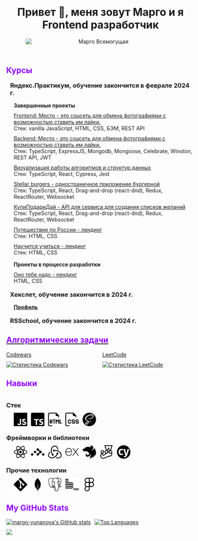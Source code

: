 <header style="display: flex; flex-direction: column; align-items: center;">
  <h1 style="text-align: center;">Привет 🖖, меня зовут Марго и я<br> Frontend разработчик</h1>
  <img width="400px"
    src="https://github.com/margo-yunanova/margo-yunanova/assets/67325499/063f17c4-51b9-4a81-9b40-8ef0bbc24fae"
    alt="Марго Всемогущая" />
</header>

<section>
  <h2 style="color: #8e00ff;">Курсы</h2>

  <ul style="list-style-type:none; padding-inline-start: 10px;">
    <li>
      <h3 style="margin-block-start: 18px;margin-block-end: 0px;">
        Яндекс.Практикум, обучение закончится в феврале 2024 г.
      </h3>

  <ul style="list-style-type:none;padding-inline-start: 10px;display: flex;flex-direction: column; gap: 10px;">
    <h4 style="margin-block-start: 15px;margin-block-end: 0px;">Завершенные проекты</h4>
    <li style="display: flex; flex-direction: column;">
      <a target="_blank" href="https://github.com/margo-yunanova/mesto-project">Frontend: Место - это соцсеть для
        обмена
        фотографиями с возможностью ставить им лайки.</a>
      <span>Стек: vanilla JavaScript, HTML, CSS, БЭМ, REST API</span>
    </li>
    <li style="display: flex; flex-direction: column;">
      <a target="_blank" href="https://github.com/margo-yunanova/mesto-project-plus">Backend: Место - это соцсеть
        для
        обмена фотографиями
        с возможностью ставить им лайки.</a>
      <span>Стек: TypeScript, ExpressJS, Mongodb, Mongoose, Celebrate, Winston, REST API, JWT</span>
    </li>
    <li style="display: flex; flex-direction: column;">
      <a target="_blank" href="https://github.com/margo-yunanova/algososh">Визуализация работы алгоритмов и
        структур
        данных</a><span>Стек:
        TypeScript, React, Cypress, Jest</span>
    </li>
    <li style="display: flex; flex-direction: column;">
      <a target="_blank" href="https://github.com/margo-yunanova/react-burger">Stellar burgers - одностраничное
        приложение
        бургерной</a>
      <span>Стек: TypeScript, React, Drag-and-drop (react-dnd), Redux, ReactRouter, Websocket</span>
    </li>
    <li style="display: flex; flex-direction: column;">
      <a target="_blank" href="https://github.com/margo-yunanova/kupipodariday-backend">КупиПодариДай - API для
        сервиса для
        создания списков желаний</a>
      <span>Стек: TypeScript, React, Drag-and-drop (react-dnd), Redux, ReactRouter, Websocket</span>
    </li>
    <li style="display: flex; flex-direction: column;">
      <a target="_blank" href="https://github.com/margo-yunanova/russian-travel">Путешествие по России -
        лендинг</a>
      <span>Стек: HTML, CSS</span>
    </li>
    <li style="display: flex; flex-direction: column;">
      <a target="_blank" href="https://github.com/margo-yunanova/how-to-learn-plus">Научится учиться - лендинг</a>
      <span>Стек: HTML, CSS</span>
    </li>
  </ul>

  <ul style="list-style-type:none;padding-inline-start: 10px;display: flex;flex-direction: column; gap: 10px;">
    <h4 style="margin-block-start: 15px;margin-block-end: 0px;">Проекты в процессе разработки</h4>
    <li style="display: flex; flex-direction: column;">
      <a target="_blank" href="https://github.com/margo-yunanova/ono-tebe-nado">Оно тебе надо - лендинг</a>
      <span>HTML, CSS</span>
    </li>

  </ul>
</li>
<li>
  <h3 style="margin-block-start: 18px;margin-block-end: 0px;">
    Хекслет, обучение закончится в 2024 г.
  </h3>
  <ul style="list-style-type:none;padding-inline-start: 10px;display: flex;flex-direction: column; gap: 10px;">
    <li style="display: flex; flex-direction: column;">
      <a target="_blank" href="https://ru.hexlet.io/u/margo-yunanova">
        <h4 style="margin-block-start: 15px;margin-block-end: 0px;">Профиль</h4>
      </a>
    </li>
  </ul>
</li>
<li>
  <h3 style="margin-block-start: 18px;margin-block-end: 0px;">
    RSSchool, обучение закончится в 2024 г.
  </h3>
  <ul style="list-style-type:none;padding-inline-start: 10px;">

  </ul>
</li>
  </ul>
</section>

<section>
  <a target="_blank" href="https://github.com/margo-yunanova/javascript-algorithms">
    <h2 style="color: #8e00ff;">Алгоритмические задачи</h2>
  </a>

  <ul style=" display: flex; gap: 10px; list-style-type:none;padding-inline-start: 0px;">
    <li style="width: 400px;display: flex; flex-direction: column; gap: 10px">
      <a target="_blank" href="https://www.codewars.com/users/rsschool_7a85748007a54f51">Codewars</a>
      <a target="_blank" href="https://www.codewars.com/users/rsschool_7a85748007a54f51"><img
          src="https://github.r2v.ch/codewars?user=rsschool_7a85748007a54f51" alt="Статистика Codewars"
          style="width: 400px" /></a>
    </li>
    <li style="width: 400px;display: flex; flex-direction: column; gap: 10px">
      <a target="_blank" href="https://www.codewars.com/users/rsschool_7a85748007a54f51">LeetCode</a>
      <a target="_blank" href="https://github.com/margo-yunanova/javascript-algorithms/tree/main/leetcode">
        <img src="https://leetcode-stats-six.vercel.app/?username=margoYunanova&theme=dark" alt="Статистика LeetCode"
          style="width: 400px" /></a>
    </li>
  </ul>
</section>

<section>
  <h2 style="color: #8e00ff;">Навыки</h2>

  <div>
    <div style="display: flex; flex-direction: column; gap: 10px;">
      <h3 style="margin-block-start: 18px;margin-block-end: 0px;">Стек</h3>
      <div style="display: flex; gap: 10px; margin-left: 20px;">
        <a href="https://www.flaticon.com/free-icons/javascript">
          <img src="./images/javascript.svg" width="36" height="36" alt="icon javascript" />
        </a>
        <a href="https://www.flaticon.com/free-icons/typescript">
          <img src="./images/typescript.png" width="36" height="36" alt="icon typescript" />
        </a>
        <a href=" https://www.flaticon.com/free-icons/html">
          <img src="./images/html.png" width="36" height="36" alt="icon html5" />
        </a>
        <a href="https://www.flaticon.com/free-icons/css">
          <img src="./images/css.png" width="36" height="36" alt="icon css" />
        </a>
        <a href="https://simpleicons.org/">
          <img src="./images/sass.svg" width="36" height="36" alt="icon css" />
        </a>
      </div>
    </div>
  </div>
  <div style="display: flex; flex-direction: column; gap: 10px;">
    <h3 style="margin-block-start: 18px;margin-block-end: 0px;">Фреймворки и библиотеки</h3>
    <div style="display: flex; gap: 10px; margin-left: 20px;">
      <a href="https://simpleicons.org/">
        <img src="./images/react.svg" width="36" height="36" alt="icon react" />
      </a>
      <a href="https://simpleicons.org/">
        <img src="./images/reactrouter.svg" width="36" height="36" alt="icon reactrouter" />
      </a>
      <a href="https://simpleicons.org/">
        <img src="./images/redux.svg" width="36" height="36" alt="icon redux" />
      </a>
      <a href="https://simpleicons.org/">
        <img src="./images/express.svg" width="36" height="36" alt="icon express" />
      </a>
      <a href="https://simpleicons.org/">
        <img src="./images/nestjs.svg" width="36" height="36" alt="icon nestjs" />
      </a>
      <a href="https://simpleicons.org/">
        <img src="./images/jest.svg" width="36" height="36" alt="icon jest" />
      </a>
      <a href="https://simpleicons.org/">
        <img src="./images/cypress.svg" width="36" height="36" alt="icon cypress" />
      </a>
    </div>
  </div>

  <div style="display: flex; flex-direction: column; gap: 10px;">
    <h3 style="margin-block-start: 18px;margin-block-end: 0px;">Прочие технологии</h3>
    <div style="display: flex; gap: 10px; margin-left: 20px;">
      <a href="https://www.flaticon.com/free-icons">
        <img src="./images/git.svg" width="36" height="36" alt="icon  git" />
      </a>
      <a href="https://www.flaticon.com/free-icons">
        <img src="./images/mongodb.svg" width="36" height="36" alt="icon mongo" />
      </a>
      <a href="https://www.flaticon.com/free-icons">
        <img src="./images/postgresql.svg" width="36" height="36" alt="icon postgresql" />
      </a>
      <a href="https://www.flaticon.com/free-icons">
        <img src="./images/bem.svg" width="36" height="36" alt="icon bem" />
      </a>
      <a href="https://www.flaticon.com/free-icons">
        <img src="./images/figma.svg" width="36" height="36" alt="figma" />
      </a>
    </div>
  </div>
</section>

<!-- <b>Социальные сети</b>

<p align="left"> <a target="_blank" href="https://www.github.com/margo-yunanova" target="_blank" rel="noreferrer"><img src="https://raw.githubusercontent.com/danielcranney/readme-generator/main/public/icons/socials/github.svg" width="32" height="32" /></a></p> -->

<h2 style="color: #8e00ff;">My GitHub Stats</h2>

<div style="display: flex; gap: 10px">
  <div style="display: flex; flex-direction: column; gap: 10px">
    <a target="_blank" href="http://www.github.com/margo-yunanova"><img
      src="https://github-readme-stats.vercel.app/api?username=margo-yunanova&show_icons=true&hide=stars,&count_private=true&title_color=a855f7&text_color=ffffff&icon_color=a855f7&bg_color=000000&hide_border=true&show_icons=true"
      alt="margo-yunanova's GitHub stats" style="width: 400px" /></a>
    <a target="_blank" href="http://www.github.com/margo-yunanova"><img
        src="https://github-readme-streak-stats.herokuapp.com/?user=margo-yunanova&stroke=ffffff&background=000000&ring=a855f7&fire=a855f7&currStreakNum=ffffff&currStreakLabel=a855f7&sideNums=ffffff&sideLabels=ffffff&dates=ffffff&hide_border=true"
        style="width: 400px" /></a>
  </div>
  <a target="_blank" href="https://github.com/margo-yunanova"><img
      src="https://github-readme-stats.vercel.app/api/top-langs/?username=margo-yunanova&langs_count=10&title_color=a855f7&text_color=ffffff&icon_color=a855f7&bg_color=000000&hide_border=true&locale=en&custom_title=Top%20%Languages"
      alt="Top Languages" /></a>
</div>
